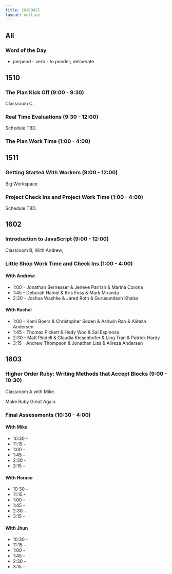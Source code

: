 ```yaml
---
title: 20160425
layout: outline
---
```


## All

### Word of the Day
* perpend - verb - to ponder; deliberate


## 1510

### The Plan Kick Off (9:00 - 9:30)

Classroom C.

### Real Time Evaluations (9:30 - 12:00)

Schedule TBD.

### The Plan Work Time (1:00 - 4:00)


## 1511

### Getting Started With Workers (9:00 - 12:00)

Big Workspace

### Project Check Ins and Project Work Time (1:00 - 4:00)

Schedule TBD.


## 1602

### Introduction to JavaScript (9:00 - 12:00)

Classroom B; With Andrew;

### Little Shop Work Time and Check Ins (1:00 - 4:00)

#### With Andrew:  

* 1:00 - Jonathan Bernesser & Jeneve Parrish & Marina Corona
* 1:45 - Deborah Hamel & Kris Foss & Mark Miranda
* 2:30 - Joshua Washke & Jared Roth & Gurusundesh Khalsa

#### With Rachel

* 1:00 - Kami Boers & Christopher Soden & Ashwin Rao & Alireza Andersen
* 1:45 - Thomas Pickett & Hedy Woo & Sal Espinosa
* 2:30 - Matt Pindell & Claudia Kiesenhofer & Ling Tran & Patrick Hardy
* 3:15 - Andrew Thompson & Jonathan Liss & Alireza Andersen

## 1603

### Higher Order Ruby: Writing Methods that Accept Blocks (9:00 - 10:30)

Classroom A with Mike.

Make Ruby Great Again.

### Final Assessments (10:30 - 4:00)

#### With Mike
* 10:30 -
* 11:15 -
* 1:00 -
* 1:45 -
* 2:30 -
* 3:15 -

#### With Horace
* 10:30 -
* 11:15 -
* 1:00 -
* 1:45 -
* 2:30 -
* 3:15 -

#### With Jhun
* 10:30 -
* 11:15 -
* 1:00 -
* 1:45 -
* 2:30 -
* 3:15 -
